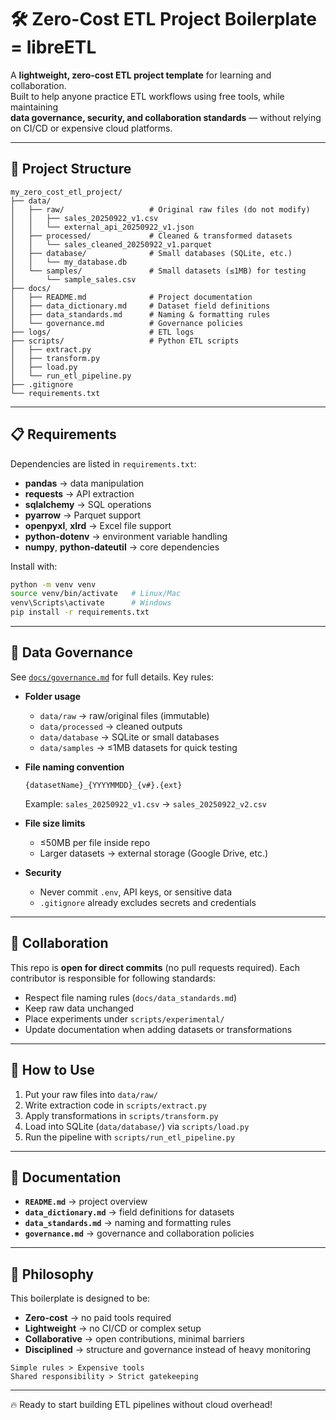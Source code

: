 # 🛠️ Zero-Cost ETL Project Boilerplate = libreETL

A **lightweight, zero-cost ETL project template** for learning and collaboration.  
Built to help anyone practice ETL workflows using free tools, while maintaining  
**data governance, security, and collaboration standards** — without relying on CI/CD or expensive cloud platforms.

---

## 📂 Project Structure

```
my_zero_cost_etl_project/
├── data/
│   ├── raw/                   # Original raw files (do not modify)
│   │   ├── sales_20250922_v1.csv
│   │   └── external_api_20250922_v1.json
│   ├── processed/             # Cleaned & transformed datasets
│   │   └── sales_cleaned_20250922_v1.parquet
│   ├── database/              # Small databases (SQLite, etc.)
│   │   └── my_database.db
│   └── samples/               # Small datasets (≤1MB) for testing
│       └── sample_sales.csv
├── docs/
│   ├── README.md              # Project documentation
│   ├── data_dictionary.md     # Dataset field definitions
│   ├── data_standards.md      # Naming & formatting rules
│   └── governance.md          # Governance policies
├── logs/                      # ETL logs
├── scripts/                   # Python ETL scripts
│   ├── extract.py
│   ├── transform.py
│   ├── load.py
│   └── run_etl_pipeline.py
├── .gitignore
└── requirements.txt
```

---

## 📋 Requirements

Dependencies are listed in `requirements.txt`:

- **pandas** → data manipulation  
- **requests** → API extraction  
- **sqlalchemy** → SQL operations  
- **pyarrow** → Parquet support  
- **openpyxl**, **xlrd** → Excel file support  
- **python-dotenv** → environment variable handling  
- **numpy**, **python-dateutil** → core dependencies  

Install with:

```bash
python -m venv venv
source venv/bin/activate   # Linux/Mac
venv\Scripts\activate      # Windows
pip install -r requirements.txt
```

---

## 🔑 Data Governance

See [`docs/governance.md`](docs/governance.md) for full details.
Key rules:

* **Folder usage**

  * `data/raw` → raw/original files (immutable)
  * `data/processed` → cleaned outputs
  * `data/database` → SQLite or small databases
  * `data/samples` → ≤1MB datasets for quick testing

* **File naming convention**

  ```
  {datasetName}_{YYYYMMDD}_{v#}.{ext}
  ```

  Example: `sales_20250922_v1.csv` → `sales_20250922_v2.csv`

* **File size limits**

  * ≤50MB per file inside repo
  * Larger datasets → external storage (Google Drive, etc.)

* **Security**

  * Never commit `.env`, API keys, or sensitive data
  * `.gitignore` already excludes secrets and credentials

---

## 🤝 Collaboration

This repo is **open for direct commits** (no pull requests required).
Each contributor is responsible for following standards:

* Respect file naming rules (`docs/data_standards.md`)
* Keep raw data unchanged
* Place experiments under `scripts/experimental/`
* Update documentation when adding datasets or transformations

---

## 🚀 How to Use

1. Put your raw files into `data/raw/`
2. Write extraction code in `scripts/extract.py`
3. Apply transformations in `scripts/transform.py`
4. Load into SQLite (`data/database/`) via `scripts/load.py`
5. Run the pipeline with `scripts/run_etl_pipeline.py`

---

## 📖 Documentation

* **`README.md`** → project overview
* **`data_dictionary.md`** → field definitions for datasets
* **`data_standards.md`** → naming and formatting rules
* **`governance.md`** → governance and collaboration policies

---

## 🌱 Philosophy

This boilerplate is designed to be:

* **Zero-cost** → no paid tools required
* **Lightweight** → no CI/CD or complex setup
* **Collaborative** → open contributions, minimal barriers
* **Disciplined** → structure and governance instead of heavy monitoring

```
Simple rules > Expensive tools  
Shared responsibility > Strict gatekeeping
```

---

🔥 Ready to start building ETL pipelines without cloud overhead!